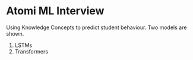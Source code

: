 # Atomi ML Interview

Using Knowledge Concepts to predict student behaviour. Two models are shown.
1. LSTMs
2. Transformers
